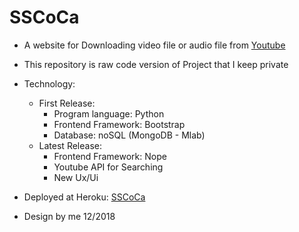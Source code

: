 # SSCoCa

* A website for Downloading video file or audio file from [Youtube](https://www.youtube.com/)

* This repository is raw code version of Project that I keep private

* Technology:
    * First Release:
        * Program language: Python
        * Frontend Framework: Bootstrap
        * Database: noSQL (MongoDB - Mlab)
    * Latest Release: 
        * Frontend Framework: Nope
        * Youtube API for Searching 
        * New Ux/Ui

* Deployed at Heroku: [SSCoCa](https://ssscoca.herokuapp.com/)

* Design by me 12/2018
